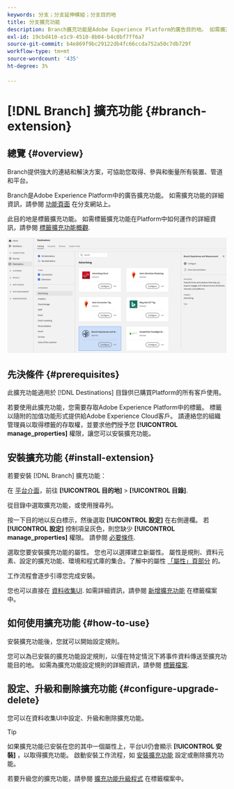 ```yaml
---
keywords: 分支；分支延伸模組；分支目的地
title: 分支擴充功能
description: Branch擴充功能是Adobe Experience Platform的廣告目的地。 如需擴充功能的詳細資訊，請參閱Exchange上的擴充功能頁面。
exl-id: 19cbd410-e1c9-4510-8b04-b4c0bf7ff6a7
source-git-commit: b4e869f9bc29122db4fc66ccda752a50c7db729f
workflow-type: tm+mt
source-wordcount: '435'
ht-degree: 3%

---
```


# [!DNL Branch] 擴充功能 {#branch-extension}

## 總覽 {#overview}

Branch提供強大的連結和解決方案，可協助您取得、參與和衡量所有裝置、管道和平台。

Branch是Adobe Experience Platform中的廣告擴充功能。 如需擴充功能的詳細資訊，請參閱 [功能頁面](https://branch.io/features/) 在分支網站上。

此目的地是標籤擴充功能。 如需標籤擴充功能在Platform中如何運作的詳細資訊，請參閱 [標籤擴充功能概觀](../launch-extensions/overview.md).

![分支擴充功能](../../assets/catalog/advertising/branch/catalog.png)

## 先決條件 {#prerequisites}

此擴充功能適用於 [!DNL Destinations] 目錄供已購買Platform的所有客戶使用。

若要使用此擴充功能，您需要存取Adobe Experience Platform中的標籤。 標籤以隨附的加值功能形式提供給Adobe Experience Cloud客戶。 請連絡您的組織管理員以取得標籤的存取權，並要求他們授予您 **[!UICONTROL manage_properties]** 權限，讓您可以安裝擴充功能。

## 安裝擴充功能 {#install-extension}

若要安裝 [!DNL Branch] 擴充功能：

在 [平台介面](https://platform.adobe.com/)，前往 **[!UICONTROL 目的地]** > **[!UICONTROL 目錄]**.

從目錄中選取擴充功能，或使用搜尋列。

按一下目的地以反白標示，然後選取 **[!UICONTROL 設定]** 在右側邊欄。 若 **[!UICONTROL 設定]** 控制項呈灰色，則您缺少 **[!UICONTROL manage_properties]** 權限。 請參閱 [必要條件](#prerequisites).

選取您要安裝擴充功能的屬性。 您也可以選擇建立新屬性。 屬性是規則、資料元素、設定的擴充功能、環境和程式庫的集合。了解中的屬性 [「屬性」頁部分](../../../tags/ui/administration/companies-and-properties.md#properties-page) 的。

工作流程會逐步引導您完成安裝。

您也可以直接在 [資料收集UI](https://experience.adobe.com/#/data-collection/). 如需詳細資訊，請參閱 [新增擴充功能](../../../tags/ui/managing-resources/extensions/overview.md#add-a-new-extension) 在標籤檔案中。

## 如何使用擴充功能 {#how-to-use}

安裝擴充功能後，您就可以開始設定規則。

您可以為已安裝的擴充功能設定規則，以僅在特定情況下將事件資料傳送至擴充功能目的地。 如需為擴充功能設定規則的詳細資訊，請參閱 [標籤檔案](../../../tags/ui/managing-resources/rules.md).

## 設定、升級和刪除擴充功能 {#configure-upgrade-delete}

您可以在資料收集UI中設定、升級和刪除擴充功能。

>[!TIP]
>
>如果擴充功能已安裝在您的其中一個屬性上，平台UI仍會顯示 **[!UICONTROL 安裝]** ，以取得擴充功能。 啟動安裝工作流程，如 [安裝擴充功能](#install-extension) 設定或刪除擴充功能。

若要升級您的擴充功能，請參閱 [擴充功能升級程式](../../../tags/ui/managing-resources/extensions/extension-upgrade.md) 在標籤檔案中。
